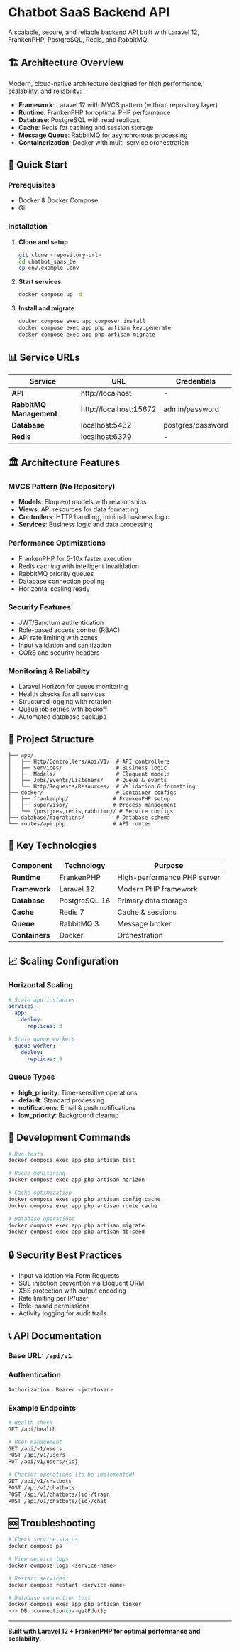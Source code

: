# Chatbot SaaS Backend API

A scalable, secure, and reliable backend API built with Laravel 12, FrankenPHP, PostgreSQL, Redis, and RabbitMQ.

## 🏗️ Architecture Overview

Modern, cloud-native architecture designed for high performance, scalability, and reliability:

- **Framework**: Laravel 12 with MVCS pattern (without repository layer)
- **Runtime**: FrankenPHP for optimal PHP performance
- **Database**: PostgreSQL with read replicas
- **Cache**: Redis for caching and session storage
- **Message Queue**: RabbitMQ for asynchronous processing
- **Containerization**: Docker with multi-service orchestration

## 🚀 Quick Start

### Prerequisites
- Docker & Docker Compose
- Git

### Installation

1. **Clone and setup**
   ```bash
   git clone <repository-url>
   cd chatbot_saas_be
   cp env.example .env
   ```

2. **Start services**
   ```bash
   docker compose up -d
   ```

3. **Install and migrate**
   ```bash
   docker compose exec app composer install
   docker compose exec app php artisan key:generate
   docker compose exec app php artisan migrate
   ```

## 📊 Service URLs

| Service | URL | Credentials |
|---------|-----|-------------|
| **API** | http://localhost | - |
| **RabbitMQ Management** | http://localhost:15672 | admin/password |
| **Database** | localhost:5432 | postgres/password |
| **Redis** | localhost:6379 | - |

## 🏛️ Architecture Features

### MVCS Pattern (No Repository)
- **Models**: Eloquent models with relationships
- **Views**: API resources for data formatting
- **Controllers**: HTTP handling, minimal business logic
- **Services**: Business logic and data processing

### Performance Optimizations
- FrankenPHP for 5-10x faster execution
- Redis caching with intelligent invalidation
- RabbitMQ priority queues
- Database connection pooling
- Horizontal scaling ready

### Security Features
- JWT/Sanctum authentication
- Role-based access control (RBAC)
- API rate limiting with zones
- Input validation and sanitization
- CORS and security headers

### Monitoring & Reliability
- Laravel Horizon for queue monitoring
- Health checks for all services
- Structured logging with rotation
- Queue job retries with backoff
- Automated database backups

## 📁 Project Structure

```
├── app/
│   ├── Http/Controllers/Api/V1/  # API controllers
│   ├── Services/                 # Business logic
│   ├── Models/                   # Eloquent models
│   ├── Jobs/Events/Listeners/    # Queue & events
│   └── Http/Requests/Resources/  # Validation & formatting
├── docker/                       # Container configs
│   ├── frankenphp/              # FrankenPHP setup
│   ├── supervisor/              # Process management
│   └── {postgres,redis,rabbitmq}/ # Service configs
├── database/migrations/          # Database schema
└── routes/api.php               # API routes
```

## 🔧 Key Technologies

| Component | Technology | Purpose |
|-----------|------------|---------|
| **Runtime** | FrankenPHP | High-performance PHP server |
| **Framework** | Laravel 12 | Modern PHP framework |
| **Database** | PostgreSQL 16 | Primary data storage |
| **Cache** | Redis 7 | Cache & sessions |
| **Queue** | RabbitMQ 3 | Message broker |
| **Containers** | Docker | Orchestration |

## 📈 Scaling Configuration

### Horizontal Scaling
```yaml
# Scale app instances
services:
  app:
    deploy:
      replicas: 3

# Scale queue workers  
  queue-worker:
    deploy:
      replicas: 5
```

### Queue Types
- **high_priority**: Time-sensitive operations
- **default**: Standard processing
- **notifications**: Email & push notifications
- **low_priority**: Background cleanup

## 🧪 Development Commands

```bash
# Run tests
docker compose exec app php artisan test

# Queue monitoring
docker compose exec app php artisan horizon

# Cache optimization
docker compose exec app php artisan config:cache
docker compose exec app php artisan route:cache

# Database operations
docker compose exec app php artisan migrate
docker compose exec app php artisan db:seed
```

## 🔒 Security Best Practices

- Input validation via Form Requests
- SQL injection prevention via Eloquent ORM
- XSS protection with output encoding
- Rate limiting per IP/user
- Role-based permissions
- Activity logging for audit trails

## 📞 API Documentation

### Base URL: `/api/v1`

### Authentication
```bash
Authorization: Bearer <jwt-token>
```

### Example Endpoints
```bash
# Health check
GET /api/health

# User management
GET /api/v1/users
POST /api/v1/users
PUT /api/v1/users/{id}

# Chatbot operations (to be implemented)
GET /api/v1/chatbots
POST /api/v1/chatbots
POST /api/v1/chatbots/{id}/train
POST /api/v1/chatbots/{id}/chat
```

## 🆘 Troubleshooting

```bash
# Check service status
docker compose ps

# View service logs
docker compose logs <service-name>

# Restart services
docker compose restart <service-name>

# Database connection test
docker compose exec app php artisan tinker
>>> DB::connection()->getPdo();
```

---

**Built with Laravel 12 + FrankenPHP for optimal performance and scalability.**
